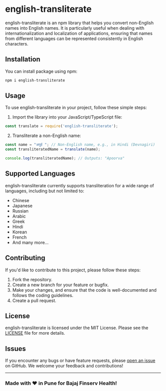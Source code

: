 # english-transliterate

english-transliterate is an npm library that helps you convert non-English names into English names. It is particularly useful when dealing with internationalization and localization of applications, ensuring that names from different languages can be represented consistently in English characters.

## Installation

You can install package using npm:

```bash
npm i english-transliterate
```

## Usage

To use english-transliterate in your project, follow these simple steps:

1. Import the library into your JavaScript/TypeScript file:

```javascript
const translate = require('english-transliterate');
```

2. Transliterate a non-English name:

```javascript
const name = "अपूर्व "; // Non-English name, e.g., in Hindi (Devnagiri)
const transliteratedName = translate(name);

console.log(transliteratedName); // Outputs: "Apoorva"
```

## Supported Languages

english-transliterate currently supports transliteration for a wide range of languages, including but not limited to:

- Chinese
- Japanese
- Russian
- Arabic
- Greek
- Hindi
- Korean
- French
- And many more...

## Contributing

If you'd like to contribute to this project, please follow these steps:

1. Fork the repository.
2. Create a new branch for your feature or bugfix.
3. Make your changes, and ensure that the code is well-documented and follows the coding guidelines.
4. Create a pull request.

## License

english-transliterate is licensed under the MIT License. Please see the [LICENSE](https://github.com/ApoorvTyagi/english-transliterate/blob/main/LICENSE) file for more details.

## Issues

If you encounter any bugs or have feature requests, please [open an issue](https://github.com/ApoorvTyagi/english-transliterate/issues) on GitHub. We welcome your feedback and contributions!

---

### Made with ❤️ in Pune for Bajaj Finserv Health!